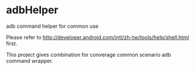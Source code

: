 # adbHelper
adb command helper for common use

Please refer to http://developer.android.com/intl/zh-tw/tools/help/shell.html first.

This project gives combination for converage common scenario adb command wrapper.

